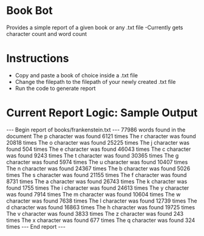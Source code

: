 # Book Bot
Provides a simple report of a given book or any .txt file
-Currently gets character count and word count 

 
# Instructions

- Copy and paste a book of choice inside a .txt file
- Change the filepath to the filepath of your newly created .txt file
- Run the code to generate report

# Current Report Logic: Sample Output
--- Begin report of books/frankenstein.txt ---
77986 words found in the document
The p character was found 6121 times
The r character was found 20818 times
The o character was found 25225 times
The j character was found 504 times
The e character was found 46043 times
The c character was found 9243 times
The t character was found 30365 times
The g character was found 5974 times
The u character was found 10407 times
The n character was found 24367 times
The b character was found 5026 times
The s character was found 21155 times
The f character was found 8731 times
The a character was found 26743 times
The k character was found 1755 times
The i character was found 24613 times
The y character was found 7914 times
The m character was found 10604 times
The w character was found 7638 times
The l character was found 12739 times
The d character was found 16863 times
The h character was found 19725 times
The v character was found 3833 times
The z character was found 243 times
The x character was found 677 times
The q character was found 324 times
--- End report ---
